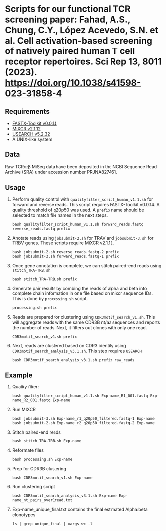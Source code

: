 # Scripts for our functional TCR screening paper: Fahad, A.S., Chung, C.Y., López Acevedo, S.N. et al. Cell activation-based screening of natively paired human T cell receptor repertoires. Sci Rep 13, 8011 (2023). https://doi.org/10.1038/s41598-023-31858-4

## Requirements

- [FASTX-Toolkit v0.0.14](http://hannonlab.cshl.edu/fastx_toolkit/commandline.html)
- [MiXCR v2.1.12](https://docs.milaboratories.com)
- [USEARCH v5.2.32](https://www.drive5.com/usearch/)
- A UNIX-like system

## Data

Raw TCRα:β MiSeq data have been deposited in the NCBI Sequence Read Archive (SRA) under accession number PRJNA827461.

## Usage

1. Perform quality control with `qualityfilter_script_human_v1.1.sh` for forward and reverse reads. This script requires FASTX-Toolkit v0.0.14. A quality threshold of q20p50 was used. A `prefix` name should be selected to match file names in the next steps. 

    `bash qualityfilter_script_human_v1.1.sh forward_reads.fastq reverse_reads.fastq prefix`

2. Anotate reads using `jobsubmit-2.sh` for TRAV and `jobsubmit-3.sh` for TRBV genes. These scripts require MiXCR v2.1.12. 

    ```
    bash jobsubmit-2.sh reverse_reads.fastq-2 prefix
    bash jobsubmit-3.sh forward_reads.fastq-1 prefix
    ```

3. Once gene annotation is complete, we can stitch paired-end reads using `stitch_TRA-TRB.sh`

    `bash stitch_TRA-TRB.sh prefix`
  
4. Generate pair results by combing the reads of alpha and beta into complete chain information in one file based on mixcr sequence IDs. This is done by `processing.sh` script.

    `processing.sh prefix`
        
6. Reads are prepared for clustering using `CDR3motif_search_v1.sh`. This will aggregate reads with the same CDR3B nt/aa sequences and reports the number of reads. Next, it filters out clones with only one read. 


    `CDR3motif_search_v1.sh prefix`
    
    
8. Next, reads are clustered based on CDR3 identity using `CDR3motif_search_analysis_v3.1.sh`. This step requires `USEARCH` 

    `bash CDR3motif_search_analysis_v3.1.sh prefix raw_reads`
    
## Example

1. Quality filter:

	`bash qualityfilter_script_human_v1.1.sh Exp-name_R1_001.fastq Exp-name_R2_001.fastq Exp-name`

2. Run MIXCR

    ```
	bash jobsubmit-3.sh Exp-name_r1_q20p50_filtered.fastq-1 Exp-name
	bash jobsubmit-2.sh Exp-name_r2_q20p50_filtered.fastq-2 Exp-name
    ```

3. Stitch paired-end reads

	`bash stitch_TRA-TRB.sh Exp-name`

4. Reformate files 

	`bash processing.sh Exp-name`

5. Prep for CDR3B clustering  

	`bash CDR3motif_search_v1.sh Exp-name`

6. Run clustering script

	`bash CDR3motif_search_analysis_v3.1.sh Exp-name Exp-name_nt_pairs_over1read.txt`

7. Exp-name_unique_final.txt contains the final estimated Alpha:beta clonotypes  

	`ls | grep unique_final | xargs wc -l`


  

